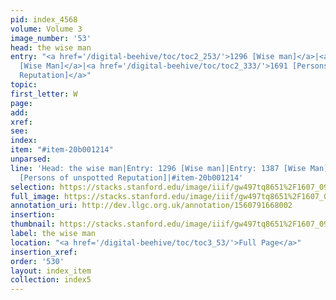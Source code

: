 ```yaml
---
pid: index_4568
volume: Volume 3
image_number: '53'
head: the wise man
entry: "<a href='/digital-beehive/toc/toc2_253/'>1296 [Wise man]</a>|<a href='/digital-beehive/toc/toc2_271/'>1387
  [Wise Man]</a>|<a href='/digital-beehive/toc/toc2_333/'>1691 [Persons of unspotted
  Reputation]</a>"
topic: 
first_letter: W
page: 
add: 
xref: 
see: 
index: 
item: "#item-20b001214"
unparsed: 
line: 'Head: the wise man|Entry: 1296 [Wise man]|Entry: 1387 [Wise Man]|Entry: 1691
  [Persons of unspotted Reputation]|#item-20b001214'
selection: https://stacks.stanford.edu/image/iiif/gw497tq8651%2F1607_0996/177,939,723,181/full/0/default.jpg
full_image: https://stacks.stanford.edu/image/iiif/gw497tq8651%2F1607_0996/full/full/0/default.jpg
annotation_uri: http://dev.llgc.org.uk/annotation/1560791668002
insertion: 
thumbnail: https://stacks.stanford.edu/image/iiif/gw497tq8651%2F1607_0996/177,939,723,181/150,/0/default.jpg
label: the wise man
location: "<a href='/digital-beehive/toc/toc3_53/'>Full Page</a>"
insertion_xref: 
order: '530'
layout: index_item
collection: index5
---
```

